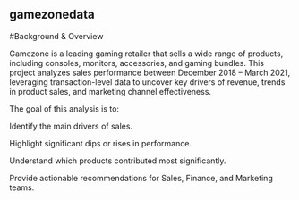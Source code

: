 ## gamezonedata
#Background & Overview

Gamezone is a leading gaming retailer that sells a wide range of products, including consoles, monitors, accessories, and gaming bundles. This project analyzes sales performance between December 2018 – March 2021, leveraging transaction-level data to uncover key drivers of revenue, trends in product sales, and marketing channel effectiveness.

The goal of this analysis is to:

Identify the main drivers of sales.

Highlight significant dips or rises in performance.

Understand which products contributed most significantly.

Provide actionable recommendations for Sales, Finance, and Marketing teams.
